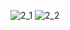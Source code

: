 ![2_1](https://user-images.githubusercontent.com/79566277/200341289-80e7ab64-78a3-49e4-96ac-1eeb9726ab6f.png)
![2_2](https://user-images.githubusercontent.com/79566277/200341291-37a8321a-9f04-412c-b0f9-18b82a2e852b.png)
